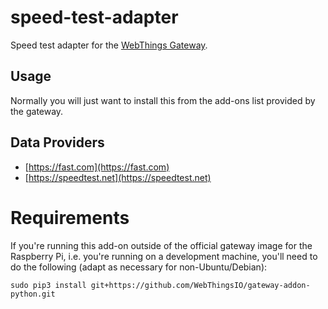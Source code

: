 # speed-test-adapter

Speed test adapter for the [WebThings Gateway](https://github.com/WebThingsIO/gateway).

## Usage

Normally you will just want to install this from the add-ons list provided by the gateway.

## Data Providers

* [https://fast.com](https://fast.com)
* [https://speedtest.net](https://speedtest.net)

# Requirements

If you're running this add-on outside of the official gateway image for the Raspberry Pi, i.e. you're running on a development machine, you'll need to do the following (adapt as necessary for non-Ubuntu/Debian):

```
sudo pip3 install git+https://github.com/WebThingsIO/gateway-addon-python.git
```
